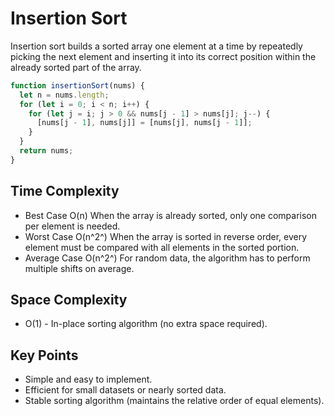 # Insertion Sort

Insertion sort builds a sorted array one element at a time by repeatedly picking the next element and inserting it into its correct position within the already sorted part of the array.

```Javascript
function insertionSort(nums) {
  let n = nums.length;
  for (let i = 0; i < n; i++) {
    for (let j = i; j > 0 && nums[j - 1] > nums[j]; j--) {
      [nums[j - 1], nums[j]] = [nums[j], nums[j - 1]];
    }
  }
  return nums;
}
```

## Time Complexity

- Best Case O(n) When the array is already sorted, only one comparison per element is needed.
- Worst Case O(n^2^) When the array is sorted in reverse order, every element must be compared with all elements in the sorted portion.
- Average Case O(n^2^) For random data, the algorithm has to perform multiple shifts on average.

## Space Complexity

- O(1) - In-place sorting algorithm (no extra space required).

## Key Points

- Simple and easy to implement.
- Efficient for small datasets or nearly sorted data.
- Stable sorting algorithm (maintains the relative order of equal elements).
  